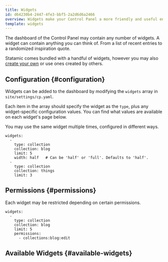 ```yaml
---
title: Widgets
id: d64230b4-2447-4fe3-bbf5-2a2d6d6a2466
overview: Widgets make your Control Panel a more friendly and useful entry point.
template: widgets
---
```

The dashboard of the Control Panel may contain any number of widgets. A widget can contain anything you can think of. From a list of recent entries to a randomized inspiration quote.

Statamic comes bundled with a handful of widgets, however you may also [create your own](/addons/classes/widget) or use ones created by others.

## Configuration {#configuration}

Widgets can be added to the dashboard by modifying the `widgets` array in `site/settings/cp.yaml`.

Each item in the array should specify the widget as the `type`, plus any widget-specific configuration values. You can find what values are available on each widget's page below.

You may use the same widget multiple times, configured in different ways.

``` .language-yaml
widgets:
  -
    type: collection
    collection: blog
    limit: 5
    width: half   # Can be 'half' or 'full'. Defaults to 'half'.
  -
    type: collection
    collection: things
    limit: 3
```

## Permissions {#permissions}

Each widget may be restricted depending on certain permissions.

``` .language-yaml
widgets:
  -
    type: collection
    collection: blog
    limit: 5
    permissions:
      - collections:blog:edit
```

## Available Widgets {#available-widgets}
